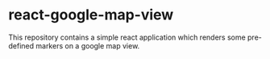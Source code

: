 # react-google-map-view
This repository contains a simple react application which renders some pre-defined markers on a google map view.
